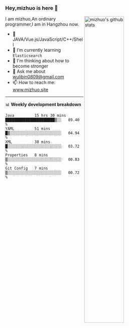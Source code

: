 ### Hey,mizhuo is here 👋

<img align="right" alt="mizhuo's github stats" width="50%" src="https://github-readme-stats.vercel.app/api?username=mizhuo&theme=tokyonight&show_icons=true">

I am mizhuo,An ordinary programmer,I am in Hangzhou now.

- 🔭 JAVA/Vue.js/JavaScript/C++/Shell
- 🌱 I’m currently learning `Elasticsearch`
- 🤔 I'm thinking about how to become stronger
- 💬 Ask me about wulibin0809@gmail.com
- 📫 How to reach me: www.mizhuo.site

---
📊 **Weekly development breakdown**

<!--START_SECTION:waka-->
```text
Java         15 hrs 30 mins  ██████████████████████▒░░   89.40 % 
YAML         51 mins         █▒░░░░░░░░░░░░░░░░░░░░░░░   04.94 % 
XML          38 mins         █░░░░░░░░░░░░░░░░░░░░░░░░   03.72 % 
Properties   8 mins          ▒░░░░░░░░░░░░░░░░░░░░░░░░   00.83 % 
Git Config   7 mins          ▒░░░░░░░░░░░░░░░░░░░░░░░░   00.72 % 
```
<!--END_SECTION:waka-->
